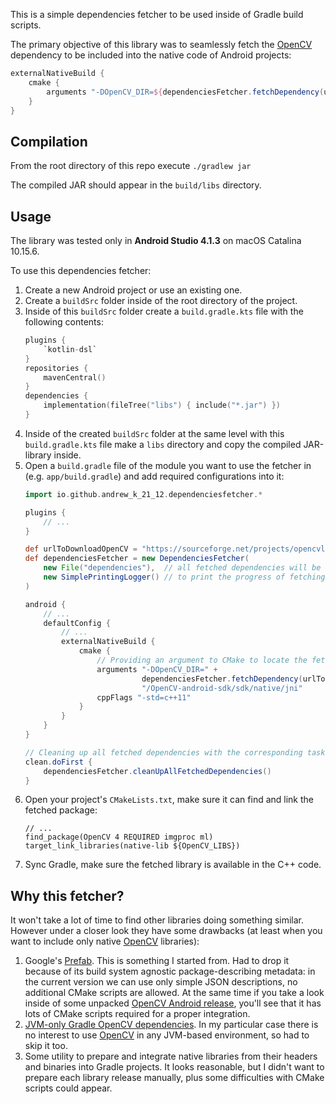 This is a simple dependencies fetcher 
to be used inside of Gradle build scripts.

The primary objective of this library was 
to seamlessly fetch the [OpenCV](https://opencv.org) dependency
to be included into the native code of Android projects:

```groovy
externalNativeBuild {
    cmake {
        arguments "-DOpenCV_DIR=${dependenciesFetcher.fetchDependency(urlToDownloadOpenCV, ArchiveType.ZIP, "OpenCV").absolutePath}/OpenCV-android-sdk/sdk/native/jni"
    }
}
```


## Compilation

From the root directory of this repo execute `./gradlew jar`

The compiled JAR should appear in the `build/libs` directory.


## Usage

The library was tested only in **Android Studio 4.1.3** 
on macOS Catalina 10.15.6.

To use this dependencies fetcher:

1. Create a new Android project or use an existing one.
2. Create a `buildSrc` folder inside of the root directory of the project.
3. Inside of this `buildSrc` folder create a `build.gradle.kts` file
   with the following contents:
   ```kotlin
   plugins {
       `kotlin-dsl`
   }
   repositories {
       mavenCentral()
   }
   dependencies {
       implementation(fileTree("libs") { include("*.jar") })
   }
   ```
4. Inside of the created `buildSrc` folder
   at the same level with this `build.gradle.kts` file
   make a `libs` directory 
   and copy the compiled JAR-library inside.
5. Open a `build.gradle` file of the module you want to use the fetcher in
   (e.g. `app/build.gradle`) and add required configurations into it:
   ```groovy
   import io.github.andrew_k_21_12.dependenciesfetcher.*
   
   plugins {
       // ...
   }
   
   def urlToDownloadOpenCV = "https://sourceforge.net/projects/opencvlibrary/files/4.5.2/opencv-4.5.2-android-sdk.zip/download"
   def dependenciesFetcher = new DependenciesFetcher(
       new File("dependencies"),  // all fetched dependencies will be stored inside of this directory: add it to .gitignore
       new SimplePrintingLogger() // to print the progress of fetching into the console: this line can be removed
   )
   
   android {
       // ...
       defaultConfig {
           // ...
           externalNativeBuild {
               cmake {
                   // Providing an argument to CMake to locate the fetched OpenCV.
                   arguments "-DOpenCV_DIR=" +
                             dependenciesFetcher.fetchDependency(urlToDownloadOpenCV, ArchiveType.ZIP, "OpenCV").absolutePath +
                             "/OpenCV-android-sdk/sdk/native/jni"
                   cppFlags "-std=c++11"
               }
           }
       }
   }

   // Cleaning up all fetched dependencies with the corresponding task.
   clean.doFirst {
       dependenciesFetcher.cleanUpAllFetchedDependencies()
   }
   ```
6. Open your project's `CMakeLists.txt`, 
   make sure it can find and link the fetched package:
   ```
   // ...
   find_package(OpenCV 4 REQUIRED imgproc ml)
   target_link_libraries(native-lib ${OpenCV_LIBS})
   ```
7. Sync Gradle, make sure the fetched library is available in the C++ code.


## Why this fetcher?

It won't take a lot of time to find other libraries doing something similar.
However under a closer look they have some drawbacks
(at least when you want to include 
only native [OpenCV](https://opencv.org) libraries):

1. Google's [Prefab](https://google.github.io/prefab). 
   This is something I started from.
   Had to drop it because of its build system agnostic package-describing metadata:
   in the current version we can use only simple JSON descriptions,
   no additional CMake scripts are allowed.
   At the same time if you take a look inside of 
   some unpacked [OpenCV Android release](https://opencv.org/releases),
   you'll see that it has lots of CMake scripts required for a proper integration.
2. [JVM-only Gradle OpenCV dependencies](https://github.com/quickbirdstudios/opencv-android). 
   In my particular case there is no interest to use [OpenCV](https://opencv.org)
   in any JVM-based environment, so had to skip it too.
3. Some utility to prepare and integrate native libraries
   from their headers and binaries into Gradle projects.
   It looks reasonable, but I didn't want to prepare each library release manually,
   plus some difficulties with CMake scripts could appear.
